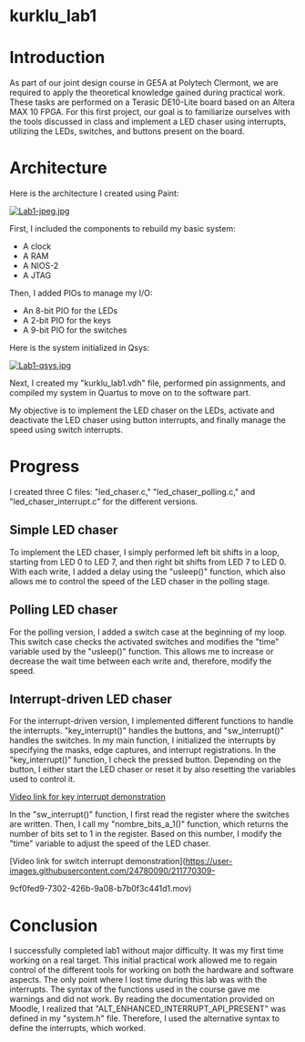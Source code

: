 # kurklu_lab1

# Introduction

As part of our joint design course in GE5A at Polytech Clermont, we are required to apply the theoretical knowledge gained during practical work. These tasks are performed on a Terasic DE10-Lite board based on an Altera MAX 10 FPGA. For this first project, our goal is to familiarize ourselves with the tools discussed in class and implement a LED chaser using interrupts, utilizing the LEDs, switches, and buttons present on the board.

# Architecture
Here is the architecture I created using Paint:

[![Lab1-jpeg.jpg](https://i.postimg.cc/76V6y378/Lab1-jpeg.jpg)](https://postimg.cc/PpChW822)

First, I included the components to rebuild my basic system:
* A clock
* A RAM
* A NIOS-2
* A JTAG

Then, I added PIOs to manage my I/O:
* An 8-bit PIO for the LEDs
* A 2-bit PIO for the keys
* A 9-bit PIO for the switches

Here is the system initialized in Qsys:

[![Lab1-qsys.jpg](https://i.postimg.cc/y6LC91zT/Lab1-qsys.jpg)](https://postimg.cc/yW3GCzxJ)

Next, I created my "kurklu_lab1.vdh" file, performed pin assignments, and compiled my system in Quartus to move on to the software part.

My objective is to implement the LED chaser on the LEDs, activate and deactivate the LED chaser using button interrupts, and finally manage the speed using switch interrupts.

# Progress

I created three C files: "led_chaser.c," "led_chaser_polling.c," and "led_chaser_interrupt.c" for the different versions.

## Simple LED chaser
To implement the LED chaser, I simply performed left bit shifts in a loop, starting from LED 0 to LED 7, and then right bit shifts from LED 7 to LED 0. With each write, I added a delay using the "usleep()" function, which also allows me to control the speed of the LED chaser in the polling stage.

## Polling LED chaser
For the polling version, I added a switch case at the beginning of my loop. This switch case checks the activated switches and modifies the "time" variable used by the "usleep()" function. This allows me to increase or decrease the wait time between each write and, therefore, modify the speed.

## Interrupt-driven LED chaser
For the interrupt-driven version, I implemented different functions to handle the interrupts. "key_interrupt()" handles the buttons, and "sw_interrupt()" handles the switches. In my main function, I initialized the interrupts by specifying the masks, edge captures, and interrupt registrations. In the "key_interrupt()" function, I check the pressed button. Depending on the button, I either start the LED chaser or reset it by also resetting the variables used to control it.

[Video link for key interrupt demonstration](https://user-images.githubusercontent.com/24780090/211770355-d795e951-f325-4e74-9b45-989a813e43c5.mov)

In the "sw_interrupt()" function, I first read the register where the switches are written. Then, I call my "nombre_bits_a_1()" function, which returns the number of bits set to 1 in the register. Based on this number, I modify the "time" variable to adjust the speed of the LED chaser.

[Video link for switch interrupt demonstration](https://user-images.githubusercontent.com/24780090/211770309-

9cf0fed9-7302-426b-9a08-b7b0f3c441d1.mov)

# Conclusion

I successfully completed lab1 without major difficulty. It was my first time working on a real target. This initial practical work allowed me to regain control of the different tools for working on both the hardware and software aspects. The only point where I lost time during this lab was with the interrupts. The syntax of the functions used in the course gave me warnings and did not work. By reading the documentation provided on Moodle, I realized that "ALT_ENHANCED_INTERRUPT_API_PRESENT" was defined in my "system.h" file. Therefore, I used the alternative syntax to define the interrupts, which worked.